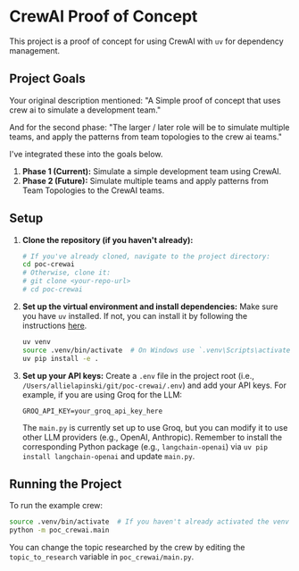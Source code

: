 # CrewAI Proof of Concept

This project is a proof of concept for using CrewAI with `uv` for dependency management.

## Project Goals

Your original description mentioned:
"A Simple proof of concept that uses crew ai to simulate a development team."

And for the second phase:
"The larger / later role will be to simulate multiple teams, and apply the patterns from team topologies to the crew ai teams."

I've integrated these into the goals below.

1.  **Phase 1 (Current):** Simulate a simple development team using CrewAI.
2.  **Phase 2 (Future):** Simulate multiple teams and apply patterns from Team Topologies to the CrewAI teams.

## Setup

1.  **Clone the repository (if you haven't already):**
    ```bash
    # If you've already cloned, navigate to the project directory:
    cd poc-crewai 
    # Otherwise, clone it:
    # git clone <your-repo-url>
    # cd poc-crewai
    ```

2.  **Set up the virtual environment and install dependencies:**
    Make sure you have `uv` installed. If not, you can install it by following the instructions [here](https://github.com/astral-sh/uv).
    ```bash
    uv venv
    source .venv/bin/activate  # On Windows use `.venv\Scripts\activate`
    uv pip install -e .
    ```

3.  **Set up your API keys:**
    Create a `.env` file in the project root (i.e., `/Users/allielapinski/git/poc-crewai/.env`) and add your API keys. For example, if you are using Groq for the LLM:
    ```env
    GROQ_API_KEY=your_groq_api_key_here
    ```
    The `main.py` is currently set up to use Groq, but you can modify it to use other LLM providers (e.g., OpenAI, Anthropic). Remember to install the corresponding Python package (e.g., `langchain-openai`) via `uv pip install langchain-openai` and update `main.py`.

## Running the Project

To run the example crew:

```bash
source .venv/bin/activate  # If you haven't already activated the venv
python -m poc_crewai.main
```

You can change the topic researched by the crew by editing the `topic_to_research` variable in `poc_crewai/main.py`.

